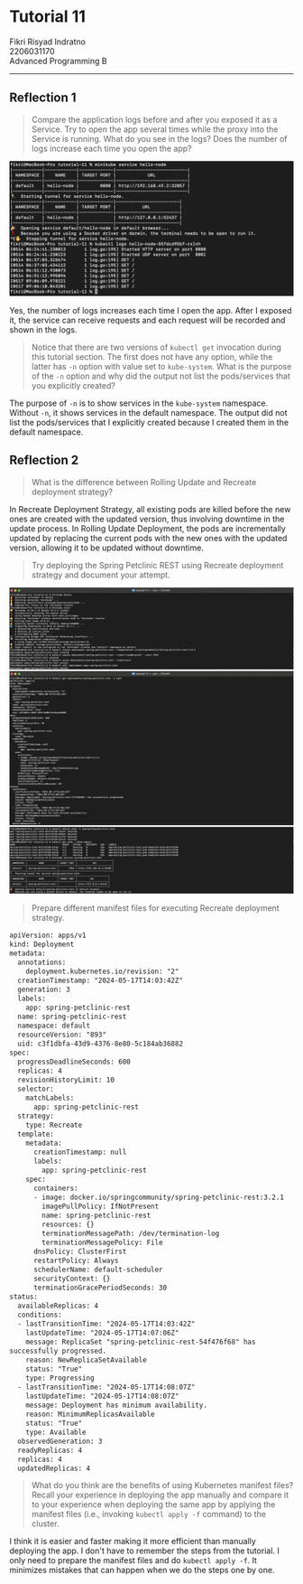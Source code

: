 # Tutorial 11
Fikri Risyad Indratno</br>
2206031170</br>
Advanced Programming B</br>

---

## Reflection 1

> Compare the application logs before and after you exposed it as a Service. Try to open the app several times while the proxy into the Service is running. What do you see in the logs? Does the number of logs increase each time you open the app?

![](images/img1.png)

Yes, the number of logs increases each time I open the app. After I exposed it, the service can receive requests and each request will be recorded and shown in the logs.

> Notice that there are two versions of `kubectl get` invocation during this tutorial section. The first does not have any option, while the latter has `-n` option with value set to `kube-system`. What is the purpose of the `-n` option and why did the output not list the pods/services that you explicitly created?

The purpose of `-n` is to show services in the `kube-system` namespace. Without `-n`, it shows services in the default namespace. The output did not list the pods/services that I explicitly created because I created them in the default namespace.

## Reflection 2

> What is the difference between Rolling Update and Recreate deployment strategy?

In Recreate Deployment Strategy, all existing pods are killed before the new ones are created with the updated version, thus involving downtime in the update process. In Rolling Update Deployment, the pods are incrementally updated by replacing the current pods with the new ones with the updated version, allowing it to be updated without downtime.

> Try deploying the Spring Petclinic REST using Recreate deployment strategy and document your attempt.

![](images/img2.png)
![](images/img3.png)
![](images/img4.png)

> Prepare different manifest files for executing Recreate deployment strategy.

```
apiVersion: apps/v1
kind: Deployment
metadata:
  annotations:
    deployment.kubernetes.io/revision: "2"
  creationTimestamp: "2024-05-17T14:03:42Z"
  generation: 3
  labels:
    app: spring-petclinic-rest
  name: spring-petclinic-rest
  namespace: default
  resourceVersion: "893"
  uid: c3f1dbfa-43d9-4376-8e80-5c184ab36882
spec:
  progressDeadlineSeconds: 600
  replicas: 4
  revisionHistoryLimit: 10
  selector:
    matchLabels:
      app: spring-petclinic-rest
  strategy:
    type: Recreate
  template:
    metadata:
      creationTimestamp: null
      labels:
        app: spring-petclinic-rest
    spec:
      containers:
      - image: docker.io/springcommunity/spring-petclinic-rest:3.2.1
        imagePullPolicy: IfNotPresent
        name: spring-petclinic-rest
        resources: {}
        terminationMessagePath: /dev/termination-log
        terminationMessagePolicy: File
      dnsPolicy: ClusterFirst
      restartPolicy: Always
      schedulerName: default-scheduler
      securityContext: {}
      terminationGracePeriodSeconds: 30
status:
  availableReplicas: 4
  conditions:
  - lastTransitionTime: "2024-05-17T14:03:42Z"
    lastUpdateTime: "2024-05-17T14:07:06Z"
    message: ReplicaSet "spring-petclinic-rest-54f476f68" has successfully progressed.
    reason: NewReplicaSetAvailable
    status: "True"
    type: Progressing
  - lastTransitionTime: "2024-05-17T14:08:07Z"
    lastUpdateTime: "2024-05-17T14:08:07Z"
    message: Deployment has minimum availability.
    reason: MinimumReplicasAvailable
    status: "True"
    type: Available
  observedGeneration: 3
  readyReplicas: 4
  replicas: 4
  updatedReplicas: 4
```

> What do you think are the benefits of using Kubernetes manifest files? Recall your experience in deploying the app manually and compare it to your experience when deploying the same app by applying the manifest files (i.e., invoking `kubectl apply -f` command) to the cluster.

I think it is easier and faster making it more efficient than manually deploying the app. I don't have to remember the steps from the tutorial. I only need to prepare the manifest files and do `kubectl apply -f`. It minimizes mistakes that can happen when we do the steps one by one.